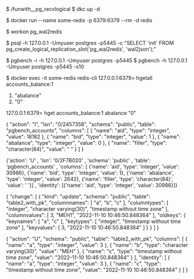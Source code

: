 $ <wherever>/funwith__pg_recvlogical
$ dkc up -d


$ docker run --name some-redis -p 6379:6379 --rm  -d redis



$ workon pg_wal2redis

$ psql  -h 127.0.0.1 -Umyuser postgres -p5445 -c "SELECT 'init' FROM pg_create_logical_replication_slot('pg_wal2redis', 'wal2json');"


$ pgbench -i  -h 127.0.0.1 -Umyuser postgres -p5445
$ pgbench   -h 127.0.0.1 -Umyuser postgres -p5445 -s10


$ docker exec -it some-redis redis-cli
127.0.0.1:6379> hgetall accounts_balance:1
1) "abalance"
2) "0"

127.0.0.1:6379> hget accounts_balance:1 abalance
"0"



{
    "action": "I",
    "lsn": "0/2457358",
    "schema": "public",
    "table": "pgbench_accounts",
    "columns": [
        {
            "name": "aid",
            "type": "integer",
            "value": 18182
        },
        {
            "name": "bid",
            "type": "integer",
            "value": 1
        },
        {
            "name": "abalance",
            "type": "integer",
            "value": 0
        },
        {
            "name": "filler",
            "type": "character(84)",
            "value": "                                                                                    "
        }
    ]
}



 {'action': 'U'
 , 'lsn': '0/2F7B020'
 , 'schema': 'public'
 , 'table': 'pgbench_accounts'
 , 'columns': [ {'name': 'aid', 'type': 'integer', 'value': 30986},
                {'name': 'bid', 'type': 'integer', 'value': 1},
                {'name': 'abalance', 'type': 'integer', 'value': 2642},
                {'name': 'filler', 'type': 'character(84)', 'value': '                                                                                    '}]
 , 'identity': [{'name': 'aid', 'type': 'integer', 'value': 30986}]}









{
    "change": [
        {
            "kind": "update",
            "schema": "public",
            "table": "table2_with_pk",
            "columnnames": [
                "a",
                "b",
                "c"
            ],
            "columntypes": [
                "integer",
                "character varying(30)",
                "timestamp without time zone"
            ],
            "columnvalues": [
                3,
                "MEH1",
                "2022-11-10 10:46:50.848364"
            ],
            "oldkeys": {
                "keynames": [
                    "a",
                    "c"
                ],
                "keytypes": [
                    "integer",
                    "timestamp without time zone"
                ],
                "keyvalues": [
                    3,
                    "2022-11-10 10:46:50.848364"
                ]
            }
        }
    ]
}




 {
    "action": "U",
    "schema": "public",
    "table": "table2_with_pk",
    "columns": [
        {
            "name": "a",
            "type": "integer",
            "value": 3
        },
        {
            "name": "b",
            "type": "character varying(30)",
            "value": "MEH"
        },
        {
            "name": "c",
            "type": "timestamp without time zone",
            "value": "2022-11-10 10:46:50.848364"
        }
    ],
    "identity": [
        {
            "name": "a",
            "type": "integer",
            "value": 3
        },
        {
            "name": "c",
            "type": "timestamp without time zone",
            "value": "2022-11-10 10:46:50.848364"
        }
    ]
}

